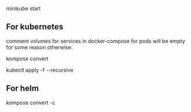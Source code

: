 minikube start

## For kubernetes
comment volumes for services in docker-compose for pods will be empty for some reason otherwise.

kompose convert

kubectl apply -f --recursive

## For helm 
kompose convert -c  <!-- havent tested yet -->
